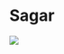 # Sagar
<img src="https://github-readme-stats.vercel.app/api/top-langs/?username=Sagar-Sah&theme=tokyonight">
